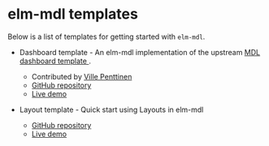 # elm-mdl templates

Below is a list of templates for getting started with `elm-mdl`.

* Dashboard template - An elm-mdl implementation of the upstream [MDL dashboard template ](https://getmdl.io/templates/dashboard/index.html).
    * Contributed by [Ville Penttinen](https://github.com/vipentti)
    * [GitHub repository](https://github.com/vipentti/elm-mdl-dashboard)
    * [Live demo](https://vipentti.github.io/elm-mdl-dashboard)

* Layout template - Quick start using Layouts in elm-mdl
    * [GitHub repository](https://github.com/glennular/elm-mdl-layout-starter/)
    * [Live demo](https://glennular.github.io/elm-mdl-layout-starter/)

